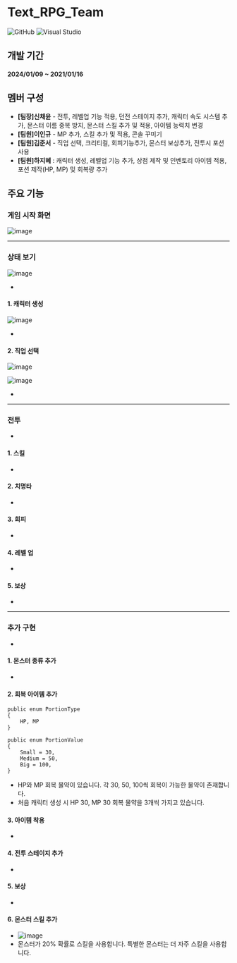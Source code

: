 # Text_RPG_Team
![GitHub](https://img.shields.io/badge/github-%23121011.svg?style=for-the-badge&logo=github&logoColor=white)
![Visual Studio](https://img.shields.io/badge/visual%20studio-9B4DE3?style=for-the-badge&logo=visual%20studio&logoColor=white)
<!--
![표시할이름](https://img.shields.io/badge/표시할이름-색상?style=for-the-badge&logo=기술스택아이콘&logoColor=white)
-->
<!--
주석표시방법
<img width = "10%" img alt="Static Badge" src="https://img.shields.io/badge/%ED%95%98%EC%A7%80%ED%98%9C%20-%2C?style=social&label=%ED%8C%80%EC%9B%90&color=%23640064">
https://shields.io/badges : 아이콘이나 명찰 등 만드는 곳
-->

 
## 개발 기간
#### **2024/01/09 ~ 2021/01/16**

## 멤버 구성

- **[팀장]신채윤** - 전투, 레벨업 기능 적용, 던전 스테이지 추가, 캐릭터 속도 시스템 추가, 몬스터 이름 중복 방지, 몬스터 스킬 추가 및 적용, 아이템 능력치 변경
- **[팀원]이인규** - MP 추가, 스킬 추가 및 적용, 콘솔 꾸미기
- **[팀원]김준서** - 직업 선택, 크리티컬, 회피기능추가, 몬스터 보상추가, 전투시 포션사용
- **[팀원]하지혜** : 캐릭터 생성, 레벨업 기능 추가,  상점 제작 및 인벤토리 아이템 적용, 포션 제작(HP, MP) 및 회복량 추가
 

## 주요 기능

### 게임 시작 화면
![image](https://github.com/chai227chai/Text_RPG_Team/assets/154485025/59f75680-1031-4792-97d2-9f42bc7433f7)

----
### 상태 보기
![image](https://github.com/chai227chai/Text_RPG_Team/assets/154485025/fbaf9815-7952-427d-ae3d-3e0d4ae1aab6)


-
#### 1. 캐릭터 생성
![image](https://github.com/chai227chai/Text_RPG_Team/assets/154485025/54561e71-5b8d-40b2-9b5e-7a0998877bbb)

-

#### 2. 직업 선택
![image](https://github.com/chai227chai/Text_RPG_Team/assets/154485025/38e9bf7b-c0ac-4334-9a1f-240123cd5f5c)

![image](https://github.com/chai227chai/Text_RPG_Team/assets/154485025/9c7036d9-c0a9-451a-8eab-1d1fe9790de9)


-

----
### 전투
-
#### 1. 스킬
-
#### 2. 치명타
-
#### 3. 회피
-
#### 4. 레벨 업
-

#### 5. 보상
-
----
### 추가 구현
-
#### 1. 몬스터 종류 추가
-

#### 2. 회복 아이템 추가

    public enum PortionType
    {
        HP, MP
    }

    public enum PortionValue
    {
        Small = 30,
        Medium = 50, 
        Big = 100,
    }
    
- HP와 MP 회복 물약이 있습니다. 각 30, 50, 100씩 회복이 가능한 물약이 존재합니다.
- 처음 캐릭터 생성 시 HP 30, MP 30 회복 물약을 3개씩 가지고 있습니다.

#### 3. 아이템 착용
-

#### 4. 전투 스테이지 추가
-
#### 5. 보상
-
#### 6. 몬스터 스킬 추가

- ![image](https://github.com/chai227chai/Text_RPG_Team/assets/37549333/8fdad15d-6d13-4818-b39e-dd31f76423b1)
- 몬스터가 20% 확률로 스킬을 사용합니다. 특별한 몬스터는 더 자주 스킬을 사용합니다.

